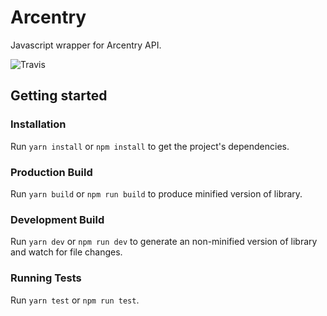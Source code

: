 # Arcentry

Javascript wrapper for Arcentry API.

![Travis](https://travis-ci.org/nschomberg/arcentry.svg?branch=master)

## Getting started

### Installation

Run `yarn install` or `npm install` to get the project's dependencies.

### Production Build

Run `yarn build` or `npm run build` to produce minified version of library.

### Development Build

Run `yarn dev` or `npm run dev` to generate an non-minified version of library and watch for file changes.

### Running Tests

Run `yarn test` or `npm run test`.

